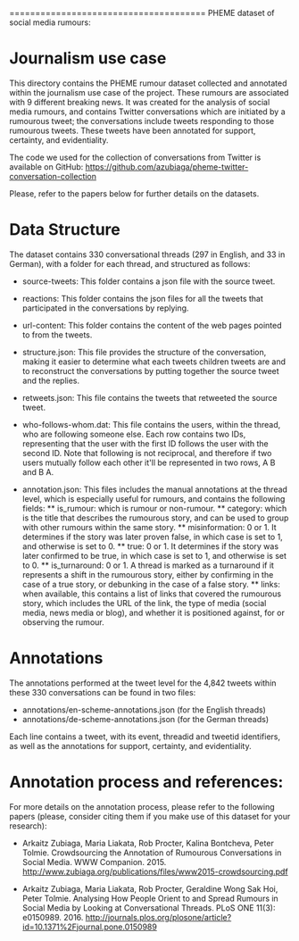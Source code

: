 ======================================
PHEME dataset of social media rumours:

Journalism use case
======================================

This directory contains the PHEME rumour dataset collected and annotated within the journalism use case of the project. These rumours are associated with 9 different breaking news. It was created for the analysis of social media rumours, and contains Twitter conversations which are initiated by a rumourous tweet; the conversations include tweets responding to those rumourous tweets. These tweets have been annotated for support, certainty, and evidentiality.

The code we used for the collection of conversations from Twitter is available on GitHub: https://github.com/azubiaga/pheme-twitter-conversation-collection

Please, refer to the papers below for further details on the datasets.

Data Structure
==============

The dataset contains 330 conversational threads (297 in English, and 33 in German), with a folder for each thread, and structured as follows:

 * source-tweets: This folder contains a json file with the source tweet.

 * reactions: This folder contains the json files for all the tweets that participated in the conversations by replying.

 * url-content: This folder contains the content of the web pages pointed to from the tweets.

 * structure.json: This file provides the structure of the conversation, making it easier to determine what each tweets children tweets are and to reconstruct the conversations by putting together the source tweet and the replies.

 * retweets.json: This file contains the tweets that retweeted the source tweet.

 * who-follows-whom.dat: This file contains the users, within the thread, who are following someone else. Each row contains two IDs, representing that the user with the first ID follows the user with the second ID. Note that following is not reciprocal, and therefore if two users mutually follow each other it'll be represented in two rows, A B and B A.

 * annotation.json: This files includes the manual annotations at the thread level, which is especially useful for rumours, and contains the following fields:
  ** is_rumour: which is rumour or non-rumour.
  ** category: which is the title that describes the rumourous story, and can be used to group with other rumours within the same story.
  ** misinformation: 0 or 1. It determines if the story was later proven false, in which case is set to 1, and otherwise is set to 0.
  ** true: 0 or 1. It determines if the story was later confirmed to be true, in which case is set to 1, and otherwise is set to 0.
  ** is_turnaround: 0 or 1. A thread is marked as a turnaround if it represents a shift in the rumourous story, either by confirming in the case of a true story, or debunking in the case of a false story.
  ** links: when available, this contains a list of links that covered the rumourous story, which includes the URL of the link, the type of media (social media, news media or blog), and whether it is positioned against, for or observing the rumour.

Annotations
===========

The annotations performed at the tweet level for the 4,842 tweets within these 330 conversations can be found in two files:
 * annotations/en-scheme-annotations.json (for the English threads)
 * annotations/de-scheme-annotations.json (for the German threads)

Each line contains a tweet, with its event, threadid and tweetid identifiers, as well as the annotations for support, certainty, and evidentiality.

Annotation process and references:
==================================

For more details on the annotation process, please refer to the following papers (please, consider citing them if you make use of this dataset for your research):

 * Arkaitz Zubiaga, Maria Liakata, Rob Procter, Kalina Bontcheva, Peter Tolmie. Crowdsourcing the Annotation of Rumourous Conversations in Social Media. WWW Companion. 2015.
   http://www.zubiaga.org/publications/files/www2015-crowdsourcing.pdf

 * Arkaitz Zubiaga, Maria Liakata, Rob Procter, Geraldine Wong Sak Hoi, Peter Tolmie. Analysing How People Orient to and Spread Rumours in Social Media by Looking at Conversational Threads. PLoS ONE 11(3): e0150989. 2016. http://journals.plos.org/plosone/article?id=10.1371%2Fjournal.pone.0150989
